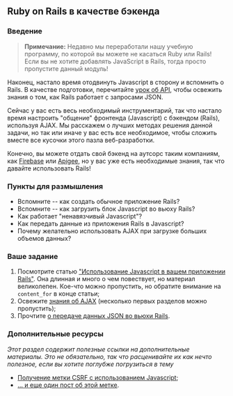 ## Ruby on Rails в качестве бэкенда

### Введение

> **Примечание:**
> Недавно мы переработали нашу учебную программу, по которой вы можете не касаться Ruby или Rails! Если вы не хотите добавлять JavaScript в Rails, тогда просто пропустите данный модуль!

Наконец, настало время отодвинуть Javascript в сторону и вспомнить о Rails. В качестве подготовки, перечитайте [урок об API](/ruby-on-rails/apis-and-building-your-own), чтобы освежить знания о том, как Rails работает с запросами JSON.

Сейчас у вас есть весь необходимый инструментарий, так что настало время настроить "общение" фронтенда (Javascript) с бэкендом (Rails), используя AJAX. Мы расскажем о лучших методах решения данной задачи, но так или иначе у вас есть все необходимое, чтобы сложить вместе все кусочки этого пазла веб-разработки.

Конечно, вы можете отдать свой бэкенд на аутсорс таким компаниям, как [Firebase](https://www.firebase.com/) или [Apigee](http://apigee.com/), но у вас уже есть необходимые знания, так что давайте использовать Rails!

### Пункты для размышления

* Вспомните -- как создать обычное приложение Rails?
* Вспомните -- как загрузить блок Javascript во вьюху Rails?
* Как работает "ненавязчивый Javascript"?
* Как передать данные из приложения Rails в Javascript?
* Почему желательно использовать AJAX при загрузке больших объемов данных?

### Ваше задание

1. Посмотрите статью ["Использование Javascript в вашем приложении Rails"](http://railsapps.github.io/rails-javascript-include-external.html). Она длинная и много о чем повествует, но материал великолепен. Кое-что можно пропустить, но обратите внимание на `content_for` в конце статьи;
2. Освежите [знания об AJAX](http://rusrails.ru/working-with-javascript-in-rails) (несколько первых разделов можно пропустить);
2. Прочтите [о передаче данных JSON во вьюхи Rails](http://jfire.io/blog/2012/04/30/how-to-securely-bootstrap-json-in-a-rails-view).

### Дополнительные ресурсы

*Этот раздел содержит полезные ссылки на дополнительные материалы. Это не обязательно, так что расценивайте их как нечто полезное, если вы хотите поглубже погрузиться в тему*

* [Получение метки CSRF с использованием Javascript](http://stackoverflow.com/questions/7203304/warning-cant-verify-csrf-token-authenticity-rails);
* [... и еще один пост об этой метке](http://stackoverflow.com/questions/8503447/rails-how-to-add-csrf-protection-to-forms-created-in-javascript).
